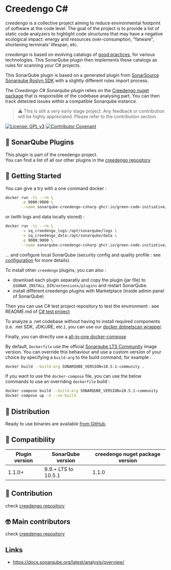 Creedengo C#
===========

_creedengo_ is a collective project aiming to reduce environmental footprint of software at the code level. The goal of
the project is to provide a list of static code analyzers to highlight code structures that may have a negative
ecological impact: energy and resources over-consumption, "fatware", shortening terminals' lifespan, etc.

_creedengo_ is based on evolving catalogs
of [good practices](https://github.com/green-code-initiative/creedengo-rules-specifications/tree/main/docs/rules), for various technologies.
This SonarQube plugin then implements these catalogs as rules for scanning your C# projects.

This SonarQube plugin is based on a generated plugin from [SonarSource Sonarqube Roslyn SDK](https://github.com/SonarSource/sonarqube-roslyn-sdk) with a slightly different rules import process.

The _Creedengo C# Sonarqube plugin_ relies on the [Creedengo nuget package](https://www.nuget.org/packages/Creedengo) that is responsible of the codebase analysing part. You can then track detected issues within a compatible Sonarqube instance.

> ⚠️ This is still a very early stage project. Any feedback or contribution will be highly appreciated. Please
> refer to the contribution section.

[![License: GPL v3](https://img.shields.io/badge/License-GPLv3-blue.svg)](https://www.gnu.org/licenses/gpl-3.0)
[![Contributor Covenant](https://img.shields.io/badge/Contributor%20Covenant-2.1-4baaaa.svg)](https://github.com/green-code-initiative/creedengo-common/blob/main/doc/CODE_OF_CONDUCT.md)

🌿 SonarQube Plugins
-------------------

This plugin is part of the creedengo project.\
You can find a list of all our other plugins in
the [creedengo repository](https://github.com/green-code-initiative/creedengo-rules-specifications#-sonarqube-plugins)

🚀 Getting Started
------------------

You can give a try with a one command docker :

```sh
docker run -ti --rm \
       -p 9000:9000 \
       --name sonarqube-creedengo-csharp ghcr.io/green-code-initiative/sonarqube-creedengo-csharp:latest
```

or (with logs and data locally stored) :

```sh
docker run -ti --rm \
       -v sq_creedengo_logs:/opt/sonarqube/logs \
       -v sq_creedengo_data:/opt/sonarqube/data \
       -p 9000:9000 \
       --name sonarqube-creedengo-csharp ghcr.io/green-code-initiative/sonarqube-creedengo-csharp:latest
```

... and configure local SonarQube (security config and quality profile : see [configuration](https://github.com/green-code-initiative/creedengo-common/blob/main/doc/HOWTO.md#installing-local-environment-local-sonarqube) for more details).

To install other `creedengo` plugins, you can also :

- download each plugin separatly and copy the plugin (jar file) to `$SONAR_INSTALL_DIR/extensions/plugins` and restart SonarQube.
- install different creedengo plugins with Marketplace (inside admin panel of SonarQube)

Then you can use C# test project repository to test the environment : see README.md of [C# test project](https://github.com/green-code-initiative/creedengo-csharp-test-project)

To analyze a .net codebase without having to install required components (i.e. .net SDK, JDK/JRE, etc.), you can use our [docker dotnetscan wrapper](./docker-dotnetscan/README.md).

Finally, you can directly use a [all-in-one docker-compose](https://github.com/green-code-initiative/creedengo-common/blob/main/doc/HOWTO.md#installing-local-environment-local-sonarqube)

By default, `Dockerfile` use the official [Sonarqube LTS Community](https://hub.docker.com/_/sonarqube) image version.
You can override this behaviour and use a custom version of your choice by specifying a `build-arg` to the build command, for example :

```sh
docker build --build-arg SONARQUBE_VERSION=10.5.1-community .
```

If you want to use the `docker-compose` file, you can use the below commands to use an overriding `dockerfile` build :

```sh
docker compose build --build-arg SONARQUBE_VERSION=10.5.1-community
docker compose up -d --no-build
```

🛒 Distribution
------------------

Ready to use binaries are available [from GitHub](https://github.com/green-code-initiative/creedengo-csharp-sonarqube/releases).

🧩 Compatibility
-----------------

| Plugin version | SonarQube version   | creedengo nuget package version |
| -------------- | ------------------- |---------------------------------|
| 1.1.0+         | 9.9.+ LTS to 10.5.1 | 1.1.0                           |

🤝 Contribution
---------------

check [creedengo repository](https://github.com/green-code-initiative/creedengo-rules-specifications#-contribution)

🤓 Main contributors
--------------------

check [creedengo repository](https://github.com/green-code-initiative/creedengo-rules-specifications#-main-contributors)

Links
-----

- <https://docs.sonarqube.org/latest/analysis/overview/>
